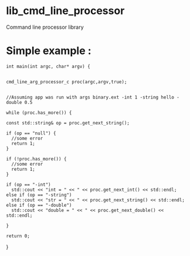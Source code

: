# lib_cmd_line_processor
Command line processor library

# Simple example :

    int main(int argc, char* argv) {
  
  
    cmd_line_arg_processor_c proc(argc,argv,true);
  
  
    //Assuming app was run with args binary.ext -int 1 -string hello -double 0.5
  
    while (proc.has_more()) {
  
    const std::string& op = proc.get_next_string();
    
    if (op == "null") {
      //some error
      return 1;
    }
    
    if (!proc.has_more()) {
      //some error
      return 1;
    }
    
    if (op == "-int")
      std::cout << "int = " << " << proc.get_next_int() << std::endl;
    else if (op == "-string")
      std::cout << "str = " << " << proc.get_next_string() << std::endl;
    else if (op == "-double")
      std::cout << "double = " << " << proc.get_next_double() << std::endl;
      
    }
    
    return 0;
  }

